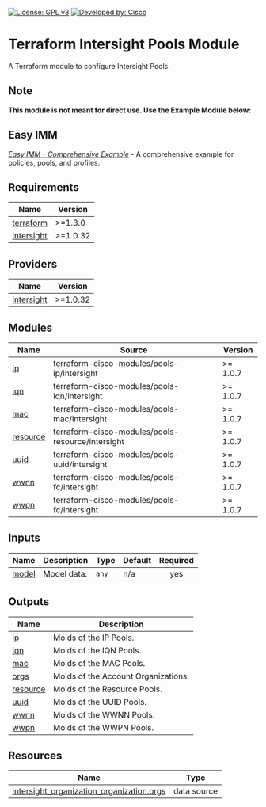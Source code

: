 <!-- BEGIN_TF_DOCS -->
[![License: GPL v3](https://img.shields.io/badge/License-GPLv3-blue.svg)](https://www.gnu.org/licenses/gpl-3.0)
[![Developed by: Cisco](https://img.shields.io/badge/Developed%20by-Cisco-blue)](https://developer.cisco.com)

# Terraform Intersight Pools Module

A Terraform module to configure Intersight Pools.

## Note
**This module is not meant for direct use.  Use the Example Module below:**

## Easy IMM

[*Easy IMM - Comprehensive Example*](https://github.com/terraform-cisco-modules/easy-imm-comprehensive-example) - A comprehensive example for policies, pools, and profiles.

## Requirements

| Name | Version |
|------|---------|
| <a name="requirement_terraform"></a> [terraform](#requirement\_terraform) | >=1.3.0 |
| <a name="requirement_intersight"></a> [intersight](#requirement\_intersight) | >=1.0.32 |
## Providers

| Name | Version |
|------|---------|
| <a name="provider_intersight"></a> [intersight](#provider\_intersight) | >=1.0.32 |
## Modules

| Name | Source | Version |
|------|--------|---------|
| <a name="module_ip"></a> [ip](#module\_ip) | terraform-cisco-modules/pools-ip/intersight | >= 1.0.7 |
| <a name="module_iqn"></a> [iqn](#module\_iqn) | terraform-cisco-modules/pools-iqn/intersight | >= 1.0.7 |
| <a name="module_mac"></a> [mac](#module\_mac) | terraform-cisco-modules/pools-mac/intersight | >= 1.0.7 |
| <a name="module_resource"></a> [resource](#module\_resource) | terraform-cisco-modules/pools-resource/intersight | >= 1.0.7 |
| <a name="module_uuid"></a> [uuid](#module\_uuid) | terraform-cisco-modules/pools-uuid/intersight | >= 1.0.7 |
| <a name="module_wwnn"></a> [wwnn](#module\_wwnn) | terraform-cisco-modules/pools-fc/intersight | >= 1.0.7 |
| <a name="module_wwpn"></a> [wwpn](#module\_wwpn) | terraform-cisco-modules/pools-fc/intersight | >= 1.0.7 |
## Inputs

| Name | Description | Type | Default | Required |
|------|-------------|------|---------|:--------:|
| <a name="input_model"></a> [model](#input\_model) | Model data. | `any` | n/a | yes |
## Outputs

| Name | Description |
|------|-------------|
| <a name="output_ip"></a> [ip](#output\_ip) | Moids of the IP Pools. |
| <a name="output_iqn"></a> [iqn](#output\_iqn) | Moids of the IQN Pools. |
| <a name="output_mac"></a> [mac](#output\_mac) | Moids of the MAC Pools. |
| <a name="output_orgs"></a> [orgs](#output\_orgs) | Moids of the Account Organizations. |
| <a name="output_resource"></a> [resource](#output\_resource) | Moids of the Resource Pools. |
| <a name="output_uuid"></a> [uuid](#output\_uuid) | Moids of the UUID Pools. |
| <a name="output_wwnn"></a> [wwnn](#output\_wwnn) | Moids of the WWNN Pools. |
| <a name="output_wwpn"></a> [wwpn](#output\_wwpn) | Moids of the WWPN Pools. |
## Resources

| Name | Type |
|------|------|
| [intersight_organization_organization.orgs](https://registry.terraform.io/providers/CiscoDevNet/intersight/latest/docs/data-sources/organization_organization) | data source |
<!-- END_TF_DOCS -->